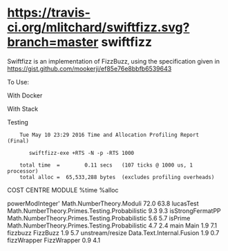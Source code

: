https://travis-ci.org/mlitchard/swiftfizz.svg?branch=master
swiftfizz
==========

Swiftfizz is an implementation of FizzBuzz, using the specification given in
https://gist.github.com/mookerji/ef85e76e8bbfb6539643

To Use:

With Docker


With Stack


Testing

        Tue May 10 23:29 2016 Time and Allocation Profiling Report  (Final)

           swiftfizz-exe +RTS -N -p -RTS 1000

        total time  =        0.11 secs   (107 ticks @ 1000 us, 1 processor)
        total alloc =  65,533,288 bytes  (excludes profiling overheads)

COST CENTRE      MODULE                                         %time %alloc

powerModInteger' Math.NumberTheory.Moduli                        72.0   63.8
lucasTest        Math.NumberTheory.Primes.Testing.Probabilistic   9.3    9.3
isStrongFermatPP Math.NumberTheory.Primes.Testing.Probabilistic   5.6    5.7
isPrime          Math.NumberTheory.Primes.Testing.Probabilistic   4.7    2.4
main             Main                                             1.9    7.1
fizzbuzz         FizzBuzz                                         1.9    5.7
unstream/resize  Data.Text.Internal.Fusion                        1.9    0.7
fizzWrapper      FizzWrapper                                      0.9    4.1
